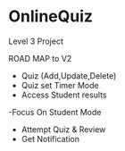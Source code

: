 # OnlineQuiz

Level 3 Project

ROAD MAP to V2
- Quiz (Add,Update,Delete)
- Quiz set Timer Mode
- Access Student results

-Focus On Student Mode
- Attempt Quiz & Review
- Get Notification
